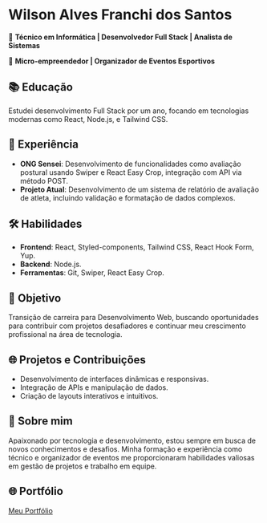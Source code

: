 # Wilson Alves Franchi dos Santos

🔹 **Técnico em Informática | Desenvolvedor Full Stack | Analista de Sistemas**

🔹 **Micro-empreendedor | Organizador de Eventos Esportivos**

## 📚 Educação
Estudei desenvolvimento Full Stack por um ano, focando em tecnologias modernas como React, Node.js, e Tailwind CSS.

## 💼 Experiência
- **ONG Sensei**: Desenvolvimento de funcionalidades como avaliação postural usando Swiper e React Easy Crop, integração com API via método POST.
- **Projeto Atual**: Desenvolvimento de um sistema de relatório de avaliação de atleta, incluindo validação e formatação de dados complexos.

## 🛠 Habilidades
- **Frontend**: React, Styled-components, Tailwind CSS, React Hook Form, Yup.
- **Backend**: Node.js.
- **Ferramentas**: Git, Swiper, React Easy Crop.

## 🎯 Objetivo
Transição de carreira para Desenvolvimento Web, buscando oportunidades para contribuir com projetos desafiadores e continuar meu crescimento profissional na área de tecnologia.

## 🌐 Projetos e Contribuições
- Desenvolvimento de interfaces dinâmicas e responsivas.
- Integração de APIs e manipulação de dados.
- Criação de layouts interativos e intuitivos.

## 📢 Sobre mim
Apaixonado por tecnologia e desenvolvimento, estou sempre em busca de novos conhecimentos e desafios. Minha formação e experiência como técnico e organizador de eventos me proporcionaram habilidades valiosas em gestão de projetos e trabalho em equipe.

## 🌐 Portfólio
[Meu Portfólio](https://wilsonportfolio.vercel.app/)
